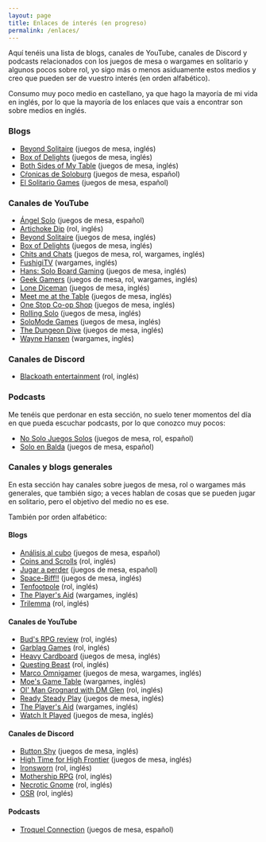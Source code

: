 ```yaml
---
layout: page
title: Enlaces de interés (en progreso)
permalink: /enlaces/
---
```


Aquí tenéis una lista de blogs, canales de YouTube, canales de Discord y 
podcasts relacionados con los juegos de mesa o wargames en solitario y algunos 
pocos sobre rol, yo sigo más o menos asiduamente estos medios y creo que pueden 
ser de vuestro interés (en orden alfabético).

Consumo muy poco medio en castellano, ya que hago la mayoría de mi vida en
inglés, por lo que la mayoría de los enlaces que vais a encontrar son sobre
medios en inglés.

### Blogs

* [Beyond Solitaire](http://www.beyondsolitaire.net/) (juegos de mesa, inglés)
* [Box of Delights](https://www.boxofdelights.net/) (juegos de mesa, inglés)
* [Both Sides of My Table](https://bothsidesofmytable.com/) (juegos de mesa,
  inglés)
* [Cŕonicas de Soloburg](https://icampo28.wixsite.com/cronicasdesoloburg/)
  (juegos de mesa, español)
* [El Solitario Games](https://elsolitariogames.com) (juegos de mesa, español)

### Canales de YouTube

* [Ángel
  Solo](https://www.youtube.com/channel/UCdU5iz6zseKynvtrMu6VDcw/feed) (juegos
  de mesa, español)
* [Artichoke Dip](https://www.youtube.com/channel/UCY4Ne0FHlPq7qUMti4H--zA)
  (rol, inglés)
* [Beyond Solitaire](https://www.youtube.com/channel/UCUbSYmhAlOW1RorV_jXmo2w)
  (juegos de mesa, inglés)
* [Box of Delights](https://www.youtube.com/user/rickkcroyal/featured) (juegos
  de mesa, inglés)
* [Chits and Chats](https://www.youtube.com/user/kallisto73/videos) (juegos de
  mesa, rol, wargames, inglés)
* [FushigiTV](https://www.youtube.com/user/FushigiTerebi/videos) (wargames,
  inglés)
* [Hans: Solo Board
  Gaming](https://www.youtube.com/channel/UCEqba1Xh4vQGm2beVcVxOdQ/featured)
  (juegos de mesa, inglés)
* [Geek
  Gamers](https://www.youtube.com/channel/UCLnDxuZE6qWwWxZCN9y8JQA/featured)
  (juegos de mesa, rol, wargames, inglés)
* [Lone
  Diceman](https://www.youtube.com/channel/UCVGtmcFxdr6WZYCBi0WgBFA/videos)
  (juegos de mesa, inglés)
* [Meet me at the
  Table](https://www.youtube.com/channel/UCU0PKNCl1I1RNMeAMqN4jsA/featured)
  (juegos de mesa, inglés)
* [One Stop Co-op
  Shop](https://www.youtube.com/channel/UCrOtGhui_jdLdoQNI7PU4Pg) (juegos de
  mesa, inglés)
* [Rolling Solo](https://www.youtube.com/channel/UCuh4j6WB-Lh1DbjKe4nBj7w)
  (juegos de mesa, inglés)
* [SoloMode
  Games](https://www.youtube.com/channel/UCVkbOlQJZExa5JDJFMcIkLw/videos)
  (juegos de mesa, inglés)
* [The Dungeon
  Dive](https://www.youtube.com/channel/UCKW6yMwL_aEu83g6DdjVfxw/videos)
  (juegos de mesa, inglés)
* [Wayne
  Hansen](https://www.youtube.com/channel/UC8XZRdLk3u9x3sqN21GOJCg/videos)
  (wargames, inglés)

### Canales de Discord

* [Blackoath entertainment](https://discordapp.com/invite/xjQTcUr) (rol,
  inglés)

### Podcasts

Me tenéis que perdonar en esta sección, no suelo tener momentos del día en que
pueda escuchar podcasts, por lo que conozco muy pocos:

* [No Solo Juegos Solos](https://www.ivoox.com/en/podcast-no-solo-juego-solos_sq_f1275307_1.html) (juegos de
  mesa, rol, español)
* [Solo en
  Balda](https://www.ivoox.com/en/podcast-solo-balda_sq_f1763083_1.html)
  (juegos de mesa, español)

### Canales y blogs generales

En esta sección hay canales sobre juegos de mesa, rol o wargames más generales,
que también sigo; a veces hablan de cosas que se pueden jugar en solitario,
pero el objetivo del medio no es ese. 

También por orden alfabético:

#### Blogs

* [Análisis al cubo](https://analisisalcubo.es/) (juegos de mesa, español)
* [Coins and Scrolls](https://coinsandscrolls.blogspot.com/) (rol, inglés)
* [Jugar a perder](http://www.jugaraperder.com/) (juegos de mesa, español)
* [Space-Biff!!](https://spacebiff.com/) (juegos de mesa, inglés)
* [Tenfootpole](https://tenfootpole.org/ironspike/) (rol, inglés)
* [The Player's Aid](https://theplayersaid.com/) (wargames, inglés)
* [Trilemma](http://blog.trilemma.com/) (rol, inglés)

#### Canales de YouTube

* [Bud's RPG review](https://www.youtube.com/channel/UC88H-wLe8GKfeyVlewUAnSQ)
  (rol, inglés)
* [Garblag
  Games](https://www.youtube.com/channel/UCESOGHjsqHfaprCL5p1zSzg/featured)
  (rol, inglés)
* [Heavy Cardboard](https://www.youtube.com/channel/UCnuxFrI7_2mBmeay2R5FhXg)
  (juegos de mesa, inglés)
* [Questing Beast](https://www.youtube.com/channel/UCvYwePdbWSEwUa-Pk02u3Zw)
  (rol, inglés)
* [Marco Omnigamer](https://www.youtube.com/channel/UCqjObEZh6BQw2xpgMjPZ7qg)
  (juegos de mesa, wargames, inglés)
* [Moe's Game
  Table](https://www.youtube.com/channel/UCx38RrtDrcR9wnSiWFoVa3Q/videos)
  (wargames, inglés)
* [Ol' Man Grognard with DM
  Glen](https://www.youtube.com/user/SmokestackJones/featured) (rol, inglés)
* [Ready Steady Play](https://www.youtube.com/channel/UCpp9ydcjWVYOEuQWkw_U38g)
  (juegos de mesa, inglés)
* [The Player's Aid](https://www.youtube.com/channel/UCzgDa9S8nnVLxXPzjBX8WMg)
  (wargames, inglés)
* [Watch It Played](https://www.youtube.com/channel/UCGK9n7svoIjuaQfRIBJXkqQ)
  (juegos de mesa, inglés)

#### Canales de Discord

* [Button Shy](https://discordapp.com/invite/VEkEhCu) (juegos de mesa, inglés)
* [High Time for High Frontier](https://discordapp.com/invite/qSvEYZZ) (juegos
  de mesa, inglés)
* [Ironsworn](https://discordapp.com/invite/8fpWH6J) (rol, inglés)
* [Mothership RPG](https://discord.gg/uuvxG29) (rol, inglés)
* [Necrotic Gnome](https://discord.gg/YprM5nq) (rol, inglés)
* [OSR](https://discordapp.com/invite/4RpPs2c) (rol, inglés)


#### Podcasts

* [Troquel
  Connection](https://www.ivoox.com/en/podcast-troquel-connection_sq_f1303262_1.html)
  (juegos de mesa, español)
